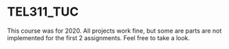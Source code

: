 # TEL311_TUC
This course was for 2020.
All projects work fine, but some are parts are not implemented for the first 2 assignments.
Feel free to take a look.
